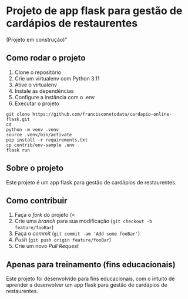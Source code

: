 # Projeto de app flask para gestão de cardápios de restaurentes

(Projeto em construção)"

## Como rodar o projeto

1. Clone o repositório
2. Crie um virtualenv com Python 3.11
3. Ative o virtualenv
4. Instale as dependências
5. Configure a instância com o .env
6. Executar o projeto

```console
git clone https://github.com/francisconetodata/cardapio-online-flask.git 
cd
python -m venv .venv
source .venv/bin/activate
pip install -r requirements.txt
cp contrib/env-sample .env
flask run
```

## Sobre o projeto

Este projeto é um app flask para gestão de cardápios de restaurentes.

## Como contribuir

1. Faça o _fork_ do projeto (<
2. Crie uma _branch_ para sua modificação (`git checkout -b feature/fooBar`)
3. Faça o _commit_ (`git commit -am 'Add some fooBar'`)
4. _Push_ (`git push origin feature/fooBar`)
5. Crie um novo _Pull Request_

## Apenas para treinamento (fins educacionais)

Este projeto foi desenvolvido para fins educacionais, com o intuito de aprender a desenvolver um app flask para gestão de cardápios de restaurentes.


